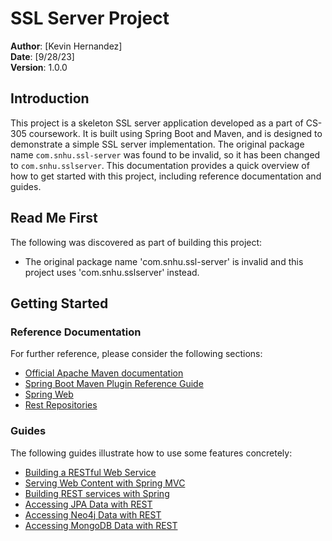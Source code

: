 # SSL Server Project
**Author**: [Kevin Hernandez]  
**Date**: [9/28/23]  
**Version**: 1.0.0  

## Introduction
This project is a skeleton SSL server application developed as a part of CS-305 coursework. It is built using Spring Boot and Maven, and is designed to demonstrate a simple SSL server implementation. The original package name `com.snhu.ssl-server` was found to be invalid, so it has been changed to `com.snhu.sslserver`. This documentation provides a quick overview of how to get started with this project, including reference documentation and guides.

## Read Me First
The following was discovered as part of building this project:
* The original package name 'com.snhu.ssl-server' is invalid and this project uses 'com.snhu.sslserver' instead.

## Getting Started

### Reference Documentation
For further reference, please consider the following sections:
* [Official Apache Maven documentation](https://maven.apache.org/guides/index.html)
* [Spring Boot Maven Plugin Reference Guide](https://docs.spring.io/spring-boot/docs/2.2.4.RELEASE/maven-plugin/)
* [Spring Web](https://docs.spring.io/spring-boot/docs/2.2.4.RELEASE/reference/htmlsingle/#boot-features-developing-web-applications)
* [Rest Repositories](https://docs.spring.io/spring-boot/docs/2.2.4.RELEASE/reference/htmlsingle/#howto-use-exposing-spring-data-repositories-rest-endpoint)

### Guides
The following guides illustrate how to use some features concretely:
* [Building a RESTful Web Service](https://spring.io/guides/gs/rest-service/)
* [Serving Web Content with Spring MVC](https://spring.io/guides/gs/serving-web-content/)
* [Building REST services with Spring](https://spring.io/guides/tutorials/bookmarks/)
* [Accessing JPA Data with REST](https://spring.io/guides/gs/accessing-data-rest/)
* [Accessing Neo4j Data with REST](https://spring.io/guides/gs/accessing-neo4j-data-rest/)
* [Accessing MongoDB Data with REST](https://spring.io/guides/gs/accessing-mongodb-data-rest/)

